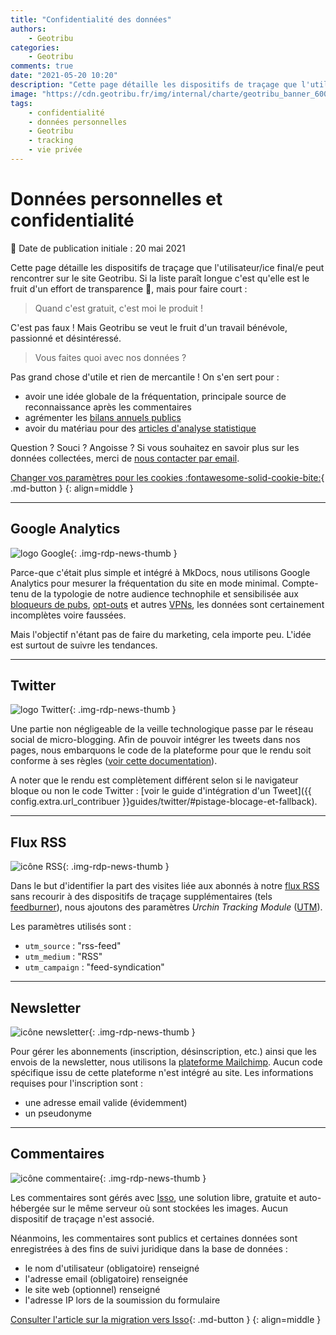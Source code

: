```yaml
---
title: "Confidentialité des données"
authors:
    - Geotribu
categories:
    - Geotribu
comments: true
date: "2021-05-20 10:20"
description: "Cette page détaille les dispositifs de traçage que l'utilisateur/ice final/e peut rencontrer sur le site Geotribu."
image: "https://cdn.geotribu.fr/img/internal/charte/geotribu_banner_600x300.png"
tags:
    - confidentialité
    - données personnelles
    - Geotribu
    - tracking
    - vie privée
---
```


# Données personnelles et confidentialité

:calendar: Date de publication initiale : 20 mai 2021

Cette page détaille les dispositifs de traçage que l'utilisateur/ice final/e peut rencontrer sur le site Geotribu. Si la liste paraît longue c'est qu'elle est le fruit d'un effort de transparence :slightly_smiling_face:, mais pour faire court :

> Quand c'est gratuit, c'est moi le produit !

C'est pas faux ! Mais Geotribu se veut le fruit d'un travail bénévole, passionné et désintéressé.

> Vous faites quoi avec nos données ?

Pas grand chose d'utile et rien de mercantile ! On s'en sert pour :

- avoir une idée globale de la fréquentation, principale source de reconnaissance après les commentaires
- agrémenter les [bilans annuels publics](/articles/2021/2021-01-04_bilan_2020_perspectives_2021/)
- avoir du matériau pour des [articles d'analyse statistique](/articles/2021/2021-02-09_statistiques_twitter/)

Question ? Souci ? Angoisse ? Si vous souhaitez en savoir plus sur les données collectées, merci de [nous contacter par email](mailto:geotribu+rgpd@gmail.com).

[Changer vos paramètres pour les cookies :fontawesome-solid-cookie-bite:](#__consent){ .md-button }
{: align=middle }

----

## Google Analytics

![logo Google](https://cdn.geotribu.fr/img/logos-icones/entreprises_association/google/google.webp "logo Google"){: .img-rdp-news-thumb }

Parce-que c'était plus simple et intégré à MkDocs, nous utilisons Google Analytics pour mesurer la fréquentation du site en mode minimal. Compte-tenu de la typologie de notre audience technophile et sensibilisée aux [bloqueurs de pubs](https://fr.wikipedia.org/wiki/Logiciel_antipub), [opt-outs](https://tools.google.com/dlpage/gaoptout/index.html?hl=fr) et autres [VPNs](https://fr.wikipedia.org/wiki/R%C3%A9seau_priv%C3%A9_virtuel), les données sont certainement incomplètes voire faussées.

Mais l'objectif n'étant pas de faire du marketing, cela importe peu. L'idée est surtout de suivre les tendances.

----

## Twitter

![logo Twitter](https://cdn.geotribu.fr/img/logos-icones/social/twitter.png "logo Twitter"){: .img-rdp-news-thumb }

Une partie non négligeable de la veille technologique passe par le réseau social de micro-blogging. Afin de pouvoir intégrer les tweets dans nos pages, nous embarquons le code de la plateforme pour que le rendu soit conforme à ses règles ([voir cette documentation](https://help.twitter.com/fr/using-twitter/how-to-embed-a-tweet)).

A noter que le rendu est complètement différent selon si le navigateur bloque ou non le code Twitter : [voir le guide d'intégration d'un Tweet]({{ config.extra.url_contribuer }}guides/twitter/#pistage-blocage-et-fallback).

----

## Flux RSS

![icône RSS](https://cdn.geotribu.fr/img/logos-icones/rss.png "icône RSS"){: .img-rdp-news-thumb }

Dans le but d'identifier la part des visites liée aux abonnés à notre [flux RSS] sans recourir à des dispositifs de traçage supplémentaires (tels [feedburner](https://feedburner.google.com/)), nous ajoutons des paramètres *Urchin Tracking Module* ([UTM]).

Les paramètres utilisés sont :

- `utm_source` : "rss-feed"
- `utm_medium` : "RSS"
- `utm_campaign` : "feed-syndication"

----

## Newsletter

![icône newsletter](https://cdn.geotribu.fr/img/logos-icones/divers/newsletter.webp "icône newsletter"){: .img-rdp-news-thumb }

Pour gérer les abonnements (inscription, désinscription, etc.) ainsi que les envois de la newsletter, nous utilisons la [plateforme Mailchimp](https://mailchimp.com/fr/). Aucun code spécifique issu de cette plateforme n'est intégré au site.
Les informations requises pour l'inscription sont :

- une adresse email valide (évidemment)
- un pseudonyme

----

## Commentaires

![icône commentaire](https://cdn.geotribu.fr/img/logos-icones/astuce.png "icône commentaire"){: .img-rdp-news-thumb }

Les commentaires sont gérés avec [Isso], une solution libre, gratuite et auto-hébergée sur le même serveur où sont stockées les images. Aucun dispositif de traçage n'est associé.

Néanmoins, les commentaires sont publics et certaines données sont enregistrées à des fins de suivi juridique dans la base de données :

- le nom d'utilisateur (obligatoire) renseigné
- l'adresse email (obligatoire) renseignée
- le site web (optionnel) renseigné
- l'adresse IP lors de la soumission du formulaire

[Consulter l'article sur la migration vers Isso](/articles/2021/2021-05-14_commentaires_migration_disqus_isso/){: .md-button }
{: align=middle }

<!-- Hyperlinks reference -->
[flux RSS]: https://static.geotribu.fr/feed_rss_created.xml
[Isso]: https://posativ.org/isso/
[UTM]: https://fr.wikipedia.org/wiki/Param%C3%A8tres_UTM
